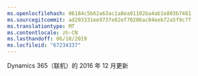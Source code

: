 ```yaml
---
ms.openlocfilehash: 06184c5b62a63ac1a8ea91102ba4ab1e803b7481
ms.sourcegitcommit: ad203331ee9737e82ef70206ac04eeb72a5f9c7f
ms.translationtype: MT
ms.contentlocale: zh-CN
ms.lasthandoff: 06/18/2019
ms.locfileid: "67234337"
---
```

Dynamics 365（联机）的 2016 年 12 月更新